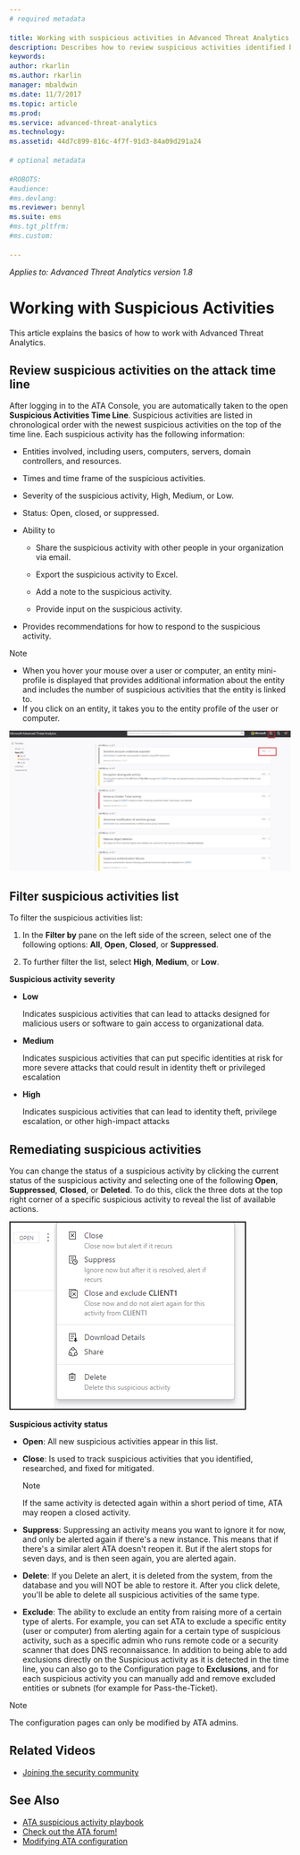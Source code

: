 ```yaml
---
# required metadata

title: Working with suspicious activities in Advanced Threat Analytics | Microsoft Docs
description: Describes how to review suspicious activities identified by ATA
keywords:
author: rkarlin
ms.author: rkarlin
manager: mbaldwin
ms.date: 11/7/2017
ms.topic: article
ms.prod:
ms.service: advanced-threat-analytics
ms.technology:
ms.assetid: 44d7c899-816c-4f7f-91d3-84a09d291a24

# optional metadata

#ROBOTS:
#audience:
#ms.devlang:
ms.reviewer: bennyl
ms.suite: ems
#ms.tgt_pltfrm:
#ms.custom:

---
```


*Applies to: Advanced Threat Analytics version 1.8*



# Working with Suspicious Activities
This article explains the basics of how to work with Advanced Threat Analytics.

## Review suspicious activities on the attack time line
After logging in to the ATA Console, you are automatically taken to the open **Suspicious Activities Time Line**. Suspicious activities are listed in chronological order with the newest suspicious activities on the top of the time line.
Each suspicious activity has the following information:

-   Entities involved, including users, computers, servers, domain controllers, and resources.

-   Times and time frame of the suspicious activities.

-   Severity of the suspicious activity, High, Medium, or Low.

-   Status: Open, closed, or suppressed.

-   Ability to

    -   Share the suspicious activity with other people in your organization via email.

    -   Export the suspicious activity to Excel.

    -   Add a note to the suspicious activity.

    -   Provide input on the suspicious activity.

-   Provides recommendations for how to respond to the suspicious activity.

> [!NOTE]
> -   When you hover your mouse over a user or computer, an entity mini-profile is displayed that provides additional information about the entity and includes the number of suspicious activities that the entity is linked to.
> -   If you click on an entity, it takes you to the entity profile of the user or computer.

![ATA suspicious activities timeline image](media/ATA-Suspicious-Activity-Timeline.JPG)

## Filter suspicious activities list
To filter the suspicious activities list:

1.  In the **Filter by** pane on the left side of the screen, select one of the following options: **All**, **Open**, **Closed**, or **Suppressed**.

2.  To further filter the list, select **High**, **Medium**, or **Low**.

**Suspicious activity severity**

-   **Low**

    Indicates suspicious activities that can lead to attacks designed for malicious users or software to gain access to organizational data.

-   **Medium**

    Indicates suspicious activities that can put specific identities at risk for more severe attacks that could result in identity theft or privileged escalation

-   **High**

    Indicates suspicious activities that can lead to identity theft, privilege escalation, or other high-impact attacks




## Remediating suspicious activities
You can change the status of a suspicious activity by clicking the current status of the suspicious activity and selecting one of the following **Open**, **Suppressed**, **Closed**, or **Deleted**.
To do this, click the three dots at the top right corner of a specific suspicious activity to reveal the list of available actions.

![ATA Actions for suspicious activities](./media/sa-actions.png)

**Suspicious activity status**

-   **Open**: All new suspicious activities appear in this list.

-   **Close**: Is used to track suspicious activities that you identified, researched, and fixed for mitigated.

    > [!NOTE]
    > If the same activity is detected again within a short period of time, ATA may reopen a closed activity.

-   **Suppress**: Suppressing an activity means you want to ignore it for now, and only be alerted again if there's a new instance. This means that if there's a similar alert ATA doesn't reopen it. But if the alert stops for seven days, and is then seen again, you are alerted again.

- **Delete**: If you Delete an alert, it is deleted from the system, from the database and you will NOT be able to restore it. After you click delete, you'll be able to delete all suspicious activities of the same type.

- **Exclude**: The ability to exclude an entity from raising more of a certain type of alerts. For example, you can set ATA to exclude a specific entity (user or computer) from alerting again for a certain type of suspicious activity, such as a specific admin who runs remote code or a security scanner that does DNS reconnaissance. In addition to being able to add exclusions directly on the Suspicious activity as it is detected in the time line, you can also go to the Configuration page to **Exclusions**, and for each suspicious activity you can manually add and remove excluded entities or subnets (for example for Pass-the-Ticket). 
> [!NOTE]
> The configuration pages can only be modified by ATA admins.


## Related Videos
- [Joining the security community](https://channel9.msdn.com/Shows/Microsoft-Security/Join-the-Security-Community)


## See Also
- [ATA suspicious activity playbook](http://aka.ms/ataplaybook)
- [Check out the ATA forum!](https://social.technet.microsoft.com/Forums/security/home?forum=mata)
- [Modifying ATA configuration](modifying-ata-center-configuration.md)
